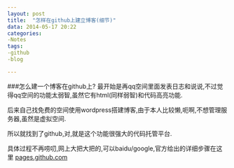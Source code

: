 ```yaml
---
layout: post
title:  "怎样在github上建立博客(细节)"
data: 2014-05-17 20:22
categories:
-Notes
tags:
-github
-blog

---
```


###怎么建一个博客在github上?
最开始是再qq空间里面发表日志和说说,不过觉得qq空间的功能太弱智,虽然它有html(同样弱智)和代码高亮功能.

后来自己找免费的空间使用wordpress搭建博客,由于本人比较懒,呃啊,不想管理服务器,虽然是虚拟空间.

所以就找到了github,对,就是这个功能很强大的代码托管平台.

具体过程不再唠叨,网上大把大把的,可以baidu/google,官方给出的详细步骤在这里 <a href="http://pages.github.com" target="_blank">pages.github.com</a>

